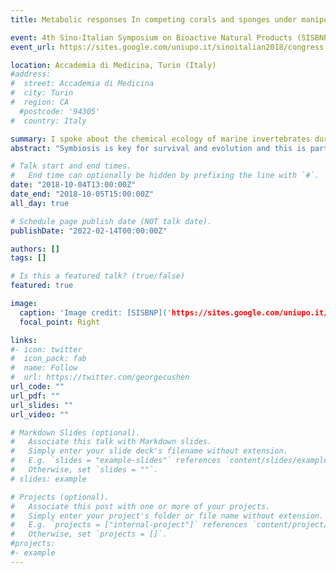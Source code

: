 ```yaml
---
title: Metabolic responses In competing corals and sponges under manipulated microbiome distress

event: 4th Sino-Italian Symposium on Bioactive Natural Products (SISBNP) 2018
event_url: https://sites.google.com/uniupo.it/sinoitalian2018/congress

location: Accademia di Medicina, Turin (Italy)
#address:
#  street: Accademia di Medicina
#  city: Turin
#  region: CA
  #postcode: '94305'
#  country: Italy

summary: I spoke about the chemical ecology of marine invertebrates during my research phase of my MSc at CNR, Pozzuoli.
abstract: "Symbiosis is key for survival and evolution and this is particularly true in coral reefs. The major reef-forming organisms are calcareous architects –scleractinian corals–, and their fundamental spatial competitors are bioeroding organisms –mainly boring sponges. These metazoa are strict holobionts: metaorganismal systems composed by the host and its associated microbiota (Bacteria, Archaea, microalgae, Fungi, Virus). Endosymbionts provide nutrients and bioactive metabolites that confer adaptation capabilities and ecological competence, permitting hosts to expand their biological niche and environmental resistance. Due to Global Climate Change and other impacts (e.g., ocean acidification) symbiotic partnerships can get disrupted, affecting the equilibrium of whole ecosystems. Although the exact roles of associated microbiomes are still obscure, they are known to contribute to reefs’ dynamics by promoting, on the one hand, bioconstruction, and on the other bioerosion. In a warming, acidified environment, bioerosion tends to be favored (accelerated) respect to coral growth and the stability of coral reefs declines, as is already occurring in Caribbean systems. Coral reefs are tremendously productive and biodiverse, furnishing humans with inestimable benefits, through fisheries, tourism, coastal protection and drug discovery. Associated microbial communities become key to conserve these systems, in terms of understanding nutrients cycling and communities ecological networks. To determine the significance of microbial symbiosis, we exposed the predominant coral Siderastrea siderea and the excavating sponge Cliona delitrix to combined antibiotic treatments and menthol/light manipulations. This enabled to create holobionts with modified (distressed) microbiomes (aposymbiotic), mimicking what holobionts could experience under environmental stress. We analyzed chemical parameters to elucidate metabolic phenotypic patterns related to healthy microbiome recovery, spatial competition, nutrition and acclimatization. In subsequent analysis, microbiom, and isotopic diversity data will be correlated to chemoecological information for a mechanistic understanding of mutualistic relationships in a changing world."

# Talk start and end times.
#   End time can optionally be hidden by prefixing the line with `#`.
date: "2018-10-04T13:00:00Z"
date_end: "2018-10-05T15:00:00Z"
all_day: true

# Schedule page publish date (NOT talk date).
publishDate: "2022-02-14T00:00:00Z"

authors: []
tags: []

# Is this a featured talk? (true/false)
featured: true

image:
  caption: 'Image credit: [SISBNP]('https://sites.google.com/uniupo.it/sinoitalian2018/photo-gallery')'
  focal_point: Right

links:
#- icon: twitter
#  icon_pack: fab
#  name: Follow
#  url: https://twitter.com/georgecushen
url_code: ""
url_pdf: ""
url_slides: ""
url_video: ""

# Markdown Slides (optional).
#   Associate this talk with Markdown slides.
#   Simply enter your slide deck's filename without extension.
#   E.g. `slides = "example-slides"` references `content/slides/example-slides.md`.
#   Otherwise, set `slides = ""`.
# slides: example

# Projects (optional).
#   Associate this post with one or more of your projects.
#   Simply enter your project's folder or file name without extension.
#   E.g. `projects = ["internal-project"]` references `content/project/deep-learning/index.md`.
#   Otherwise, set `projects = []`.
#projects:
#- example
---
```

